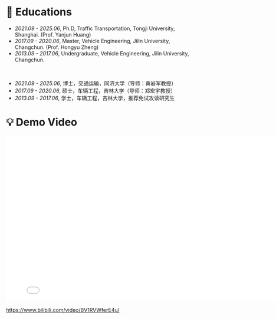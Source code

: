 
# 📖 Educations
- *2021.09 - 2025.06*, Ph.D, Traffic Transportation, Tongji University, Shanghai. (Prof. Yanjun Huang)
- *2017.09 - 2020.06*, Master, Vehicle Engineering, Jilin University, Changchun. (Prof. Hongyu Zheng)
- *2013.09 - 2017.06*, Undergraduate, Vehicle Engineering, Jilin University, Changchun.

<br/>

- *2021.09 - 2025.06*, 博士，交通运输，同济大学（导师：黄岩军教授）
- *2017.09 - 2020.06*, 硕士，车辆工程，吉林大学（导师：郑宏宇教授）
- *2013.09 - 2017.06*, 学士，车辆工程，吉林大学，推荐免试攻读研究生

# 💡 Demo Video

<div style="text-align:center;">
  <iframe
    width="800"
    height="450"
    src="//player.bilibili.com/player.html?aid=113016007821194&bvid="BV1RVWferE4u&cid=500001660576094&page=1"
    scrolling="no"
    border="0"
    frameborder="no"
    framespacing="0"
    allowfullscreen="true">
  </iframe>
</div>

https://www.bilibili.com/video/BV1RVWferE4u/
